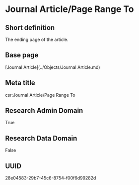 # Journal Article/Page Range To
## Short definition
The ending page of the article.
## Base page
[Journal Article](../Objects/Journal Article.md)
## Meta title
csr:Journal Article/Page Range To
## Research Admin Domain
True
## Research Data Domain
False
## UUID
28e04583-29b7-45c6-8754-f00f6d99282d
